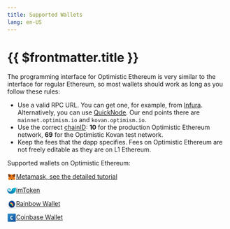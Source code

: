 ```yaml
---
title: Supported Wallets
lang: en-US
---
```


# {{ $frontmatter.title }}

The programming interface for Optimistic Ethereum is very similar to the 
interface for regular Ethereum, so most wallets should work as long as you
follow these rules:

- Use a valid RPC URL. You can get one, for example, from 
  [Infura](https://blog.infura.io/infura-launches-support-for-optimistic-ethereum/). Alternatively, you
  can use [QuickNode](https://www.quicknode.com/chains/optimism). Our
  end points there are `mainnet.optimism.io` and `kovan.optimism.io`.  
- Use the correct 
  [chainID](/docs/operations/networks.html): 
  **10** for the production Optimistic Ethereum network, 
  **69** for the Optimistic Kovan test network.
- Keep the fees that the dapp specifies. Fees on Optimistic Ethereum are not
  freely editable as they are on L1 Ethereum.


Supported wallets on Optimistic Ethereum:

<img style="vertical-align:baseline; float:left; width:20px; height:20px;" src="../../assets/logos/metamask.png">[Metamask, see the detailed tutorial](/docs/users/metamask.html)

<img style="vertical-align:baseline; float:left; width:20px; height:20px;" src="../../assets/logos/imtoken.jpeg">[imToken](https://support.token.im/hc/en-us/articles/900006289803-How-to-use-Layer-2-network-through-imToken's-custom-network-function-)

<img style="vertical-align:baseline; float:left; width:20px; height:20px;" src="../../assets/logos/rainbow.png">[Rainbow Wallet](https://github.com/rainbow-me/rainbow)

<img style="vertical-align:baseline; float:left; width:20px; height:20px;" src="../../assets/logos/coinbase-wallet.png">[Coinbase Wallet](https://medium.com/ethereum-optimism/improving-ux-on-l2-ff2f88f44836)